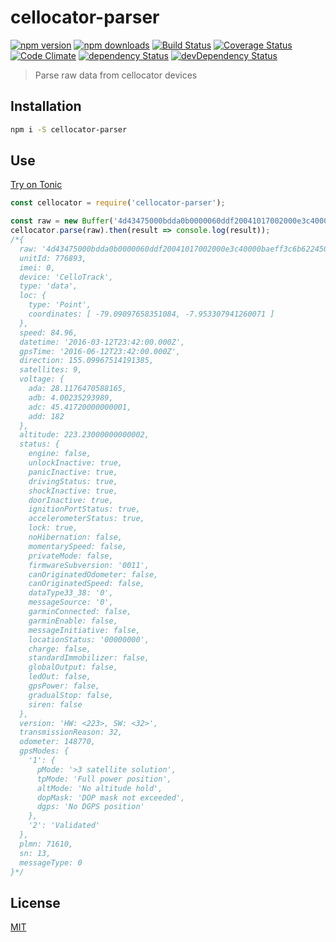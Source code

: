 # cellocator-parser

[![npm version](https://img.shields.io/npm/v/cellocator-parser.svg?style=flat-square)](https://www.npmjs.com/package/cellocator-parser)
[![npm downloads](https://img.shields.io/npm/dm/cellocator-parser.svg?style=flat-square)](https://www.npmjs.com/package/cellocator-parser)
[![Build Status](https://img.shields.io/travis/lgaticaq/cellocator-parser.svg?style=flat-square)](https://travis-ci.org/lgaticaq/cellocator-parser)
[![Coverage Status](https://img.shields.io/coveralls/lgaticaq/cellocator-parser/master.svg?style=flat-square)](https://coveralls.io/github/lgaticaq/cellocator-parser?branch=master)
[![Code Climate](https://img.shields.io/codeclimate/github/lgaticaq/cellocator-parser.svg?style=flat-square)](https://codeclimate.com/github/lgaticaq/cellocator-parser)
[![dependency Status](https://img.shields.io/david/lgaticaq/cellocator-parser.svg?style=flat-square)](https://david-dm.org/lgaticaq/cellocator-parser#info=dependencies)
[![devDependency Status](https://img.shields.io/david/dev/lgaticaq/cellocator-parser.svg?style=flat-square)](https://david-dm.org/lgaticaq/cellocator-parser#info=devDependencies)

> Parse raw data from cellocator devices

## Installation

```bash
npm i -S cellocator-parser
```

## Use

[Try on Tonic](https://tonicdev.com/npm/cellocator-parser)
```js
const cellocator = require('cellocator-parser');

const raw = new Buffer('4d43475000bdda0b0000060ddf20041017002000e3c40000baeff3c6b6224502000000000000ea65000402090daec5f7cb302cff3357000038090000930a002a170c03e007c1', 'hex');
cellocator.parse(raw).then(result => console.log(result));
/*{
  raw: '4d43475000bdda0b0000060ddf20041017002000e3c40000baeff3c6b6224502000000000000ea65000402090daec5f7cb302cff3357000038090000930a002a170c03e007c1',
  unitId: 776893,
  imei: 0,
  device: 'CelloTrack',
  type: 'data',
  loc: {
    type: 'Point',
    coordinates: [ -79.09097658351084, -7.953307941260071 ]
  },
  speed: 84.96,
  datetime: '2016-03-12T23:42:00.000Z',
  gpsTime: '2016-06-12T23:42:00.000Z',
  direction: 155.09967514191385,
  satellites: 9,
  voltage: {
    ada: 28.1176470588165,
    adb: 4.00235293989,
    adc: 45.41720000000001,
    add: 182
  },
  altitude: 223.23000000000002,
  status: {
    engine: false,
    unlockInactive: true,
    panicInactive: true,
    drivingStatus: true,
    shockInactive: true,
    doorInactive: true,
    ignitionPortStatus: true,
    accelerometerStatus: true,
    lock: true,
    noHibernation: false,
    momentarySpeed: false,
    privateMode: false,
    firmwareSubversion: '0011',
    canOriginatedOdometer: false,
    canOriginatedSpeed: false,
    dataType33_38: '0',
    messageSource: '0',
    garminConnected: false,
    garminEnable: false,
    messageInitiative: false,
    locationStatus: '00000000',
    charge: false,
    standardImmobilizer: false,
    globalOutput: false,
    ledOut: false,
    gpsPower: false,
    gradualStop: false,
    siren: false
  },
  version: 'HW: <223>, SW: <32>',
  transmissionReason: 32,
  odometer: 148770,
  gpsModes: {
    '1': {
      pMode: '>3 satellite solution',
      tpMode: 'Full power position',
      altMode: 'No altitude hold',
      dopMask: 'DOP mask not exceeded',
      dgps: 'No DGPS position'
    },
    '2': 'Validated'
  },
  plmn: 71610,
  sn: 13,
  messageType: 0
}*/
```

## License

[MIT](https://tldrlegal.com/license/mit-license)
